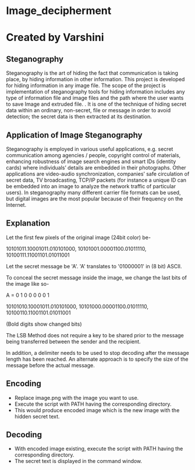 # Image_decipherment
# Created by Varshini

## Steganography
Steganography is the art of hiding the fact that communication is taking place, by hiding information in other information. This project is developed for hiding information in any image file. The scope of the project is implementation of steganography tools for hiding information includes any type of information file and image files and the path where the user wants to save Image and extruded file. .
It is one of the technique of hiding secret data within an ordinary, non-secret, file or message in order to avoid detection; the secret data is then extracted at its destination.

## Application of Image Steganography
Steganography is employed in various useful applications, e.g. secret communication among agencies / people, copyright control of materials, enhancing robustness of image search engines and smart IDs (identity cards) where individuals’ details are embedded in their photographs. Other applications are video-audio synchronization, companies’ safe circulation of secret data, TV broadcasting, TCP/IP packets (for instance a unique ID can be embedded into an image to analyze the network traffic of particular users). In steganography many different carrier file formats can be used, but digital images are the most popular because of their frequency on the Internet.

## Explanation
Let the first few pixels of the original image (24bit color) be-

10101011.10001011.010101000, 10101001.00001100.01011110, 10100111.11001101.01011001

Let the secret message be 'A'.
'A' translates to '01000001' in (8 bit) ASCII.

To conceal the secret message inside the image, we change the last bits of the image like so-

A = 0 1 0 0 0 0 0 1

10101010.10001011.010101000, 10101000.00001100.01011110, 10100110.11001101.01011001

(Bold digits show changed bits)

The LSB Method does not require a key to be shared prior to the message being transferred between the sender and the recipient.

In addition, a delimiter needs to be used to stop decoding after the message length has been reached. An alternate approach is to specify the size of the message before the actual message.


## Encoding
* Replace image.png with the image you want to use.
* Execute the script with PATH having the corresponding directory.
* This would produce encoded image which is the new image with the hidden secret text.

## Decoding
* With  encoded image existing, execute the script with PATH having the corresponding directory.
* The secret text is displayed in the command window.
